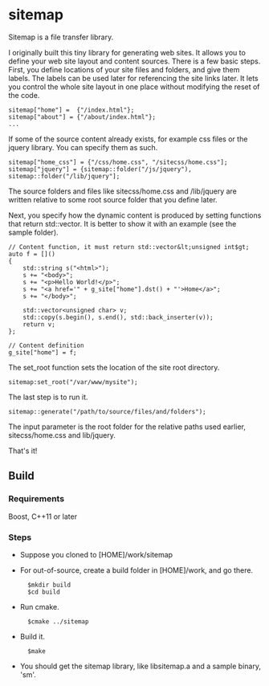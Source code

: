 # sitemap
Sitemap is a file transfer library.

I originally built this tiny library for generating web sites. 
It allows you to define your web site layout and content sources. 
There is a few basic steps. First, you define locations of your 
site files and folders, and give them labels. The labels can be used later for referencing the site links later.
It lets you control the whole site layout in one place without modifying the reset of the code.


	sitemap["home"] =  {"/index.html"};
	sitemap["about"] = {"/about/index.html"};
	...
  
If some of the source content already exists, for example css files or the jquery library. You can specify them as such.

	sitemap["home_css"] = {"/css/home.css", "/sitecss/home.css"];
	sitemap["jquery"] = {sitemap::folder("/js/jquery"), sitemap::folder("/lib/jquery"];

The source folders and files like sitecss/home.css and /lib/jquery are written relative to some root source folder that you define later.


Next, you specify how the dynamic content is produced by setting functions that return std::vector<unsigned char>. It is better to show it with an example (see the sample folder).


	// Content function, it must return std::vector&lt;unsigned int$gt;
	auto f = []() 
	{ 
		std::string s("<html>"); 
		s += "<body>";
		s += "<p>Hello World!</p>";
		s += "<a href='" + g_site["home"].dst() + "'>Home</a>";
		s += "</body>";

		std::vector<unsigned char> v; 
		std::copy(s.begin(), s.end(), std::back_inserter(v)); 
		return v;
	};
	
	// Content definition
	g_site["home"] = f;


The set_root function sets the location of the site root directory.

	sitemap:set_root("/var/www/mysite");

The last step is to run it.

	sitemap::generate("/path/to/source/files/and/folders");

The input parameter is the root folder for the relative paths used earlier, sitecss/home.css and lib/jquery.

That's it!

## Build

### Requirements
Boost, C++11 or later

### Steps
* Suppose you cloned to [HOME]/work/sitemap
* For out-of-source, create a build folder in [HOME]/work, and go there.

		$mkdir build
		$cd build

* Run cmake.

		$cmake ../sitemap

* Build it.     

		$make

* You should get the sitemap library, like libsitemap.a and a sample binary, 'sm'.

